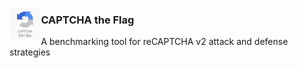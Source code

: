 <!--![logo](./docs/logo.png)-->

<p align="center">
  <img src="./docs/logo.png" style="width: 10%" align="left">
  <h3>CAPTCHA the Flag</h3>
  <p>A benchmarking tool for reCAPTCHA v2 attack and defense strategies</p>
</p>

